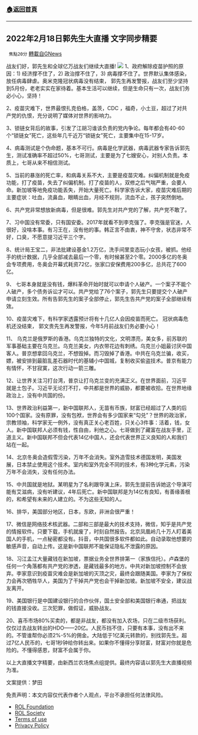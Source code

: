 ###  [:house:返回首頁](https://github.com/ourhimalayas/txt)
---


## 2022年2月18日郭先生大直播 文字同步精要
` 焦點20分` [轉載自GNews](https://gnews.org/zh-hans/2025300/)

战友们好，郭先生和全球亿万战友们继续大直播!
![](https://assets.gnews.org/wp-content/uploads/2022/02/b6178b49-d959-4649-bd15-cbe2ef9e6f0c.jpg)
1、政府解除疫苗护照的原因：1) 经济撑不住了，2) 政治撑不住了，3) 病毒撑不住了。世界默认集体感染，放任病毒肆虐。奥米克隆冠状病毒没有结束， 郭先生再发警报，战友们至少坚持到5月份，老老实实在家待着。基本生活可以继续，但是生命只有一次，战友们务必小心，坚持！

2、疫苗灾难下，世界最恨扎克伯格，盖茨，CDC ，福奇，小土豆，超过了对共产党的仇恨，充分说明了媒体对世界的影响力。

3、锁链女背后的故事，引发了江胡习谁该负责的党内争论。每年都会有40-60个“锁链女”死亡，这些年几千近万“锁链女”死亡，主要集中在15-17岁。

4、病毒测试是个伪命题，基本不可行。病毒是化学武器，病毒武器专家告诉郭先生，测试准确率不超过50%，七哥测试，主要是为了七嫂安心，对别人负责。本质上，七哥从来不相信测试。

5、当前的暴涨的死亡率，和病毒关系不大，主要是疫苗灾难。纠偏机制就是免疫功能，打了疫苗，失去了纠偏机制。打了疫苗的人，双修之后气喘严重，会要人命。新加坡等地免疫功能丢失，开始大量死亡。科学家告诉大家，疫苗灾难后期的主要症状：吐血，流鼻血，眼睛出血，月经不规则，流血不止，孩子突然倒地。

6、共产党非常想放新病毒，但是很难。郭先生对共产党的了解，共产党不敢了。

7、习中国没有常委，只有国安委。2017年就看不到李克强了。李克强是官迷，人很好，没啥本事。有习王在，没有他的事。韩正言不由衷，神不守舍，状态非常不好，口臭，不愿意提习近平三个字。

8、统计局王宝二，非法批建设基金1.2万亿，洗手间里变态玩小女孩，被抓。他经手的统计数据，几乎全部减去最后一个零，有时候甚至2个零。2000多亿的冬奥会专项费用，冬奥会开幕式耗资72亿，张家口安保费用200多亿，总共花了600亿。

9、 七哥本身就是没有钱，爆料革命开始时就可以申请个人破产。一个案子不能个人破产，多个债务诉讼才可以。共产党给了76个案子，郭先生只要提交个人破产申请立刻生效。所有告郭先生的案子全部停止，郭先生告共产党的案子全部继续有效。

10、疫苗灾难下，有科学家透露预计将有十几亿人会因疫苗而死亡。 冠状病毒危机还没结束， 郭文贵先生再发警报，今年5月前战友们务必要小心！

11、 乌克兰是俄罗斯的香港。乌克兰独特的文化，文明漂亮，美女多，前苏联的军事基础主要在乌克兰。乌克兰美女，内衣带花边有刺绣。乌克兰小姐最讨厌中国客人。普京想拿回乌克兰，不想毁掉。而习毁掉了香港。中共在乌克兰骗，收买，嫖，被安排到最脏乱差石器时代的基辅小中国城，复制收买偷盗技术。普京有能力有情怀，不甘寂寞，这次行动一箭三雕。

12、让世界关注习打台湾，普京让打乌克兰变的充满正义。在世界面前，习近平就是土包子。习近平无论打不打，中共都是世界的威胁，都要被收拾。在世界地缘政治上，没有中共国的份。

13、世界政治利益第一，新中国联邦人，无苗有币族，财富已经超过了人类的后100个国家。没有原罪，没有包袱，世界会有多少国家来“勾兑”？世界的政治家，宗教领袖，科学家无一例外，没有真正关心老百姓，只关心3件事：活着，钱，女人。新中国联邦人必须有钱，性自由，利他之心。七哥做到了藏富在战友手里，正道主义。新中国联邦不但会代表14亿中国人，还会代表世界正义良知的人和我们站在一起。

14、北京冬奥会造假雪污染，万年不会消失。室外造雪技术德国发明，美国发展，日本禁止使用这个技术。室内和室外完全不同的技术，有3种化学元素，污染万年不会消失，没有任何办法。

15、中共国就是地狱。某明星为了名利跟导演上床，郭先生提前告诉她这个导演可能有艾滋病，没有听建议，4年后死亡。新中国联邦是为14亿有良知，有善缘善根的，和希望有未来的人建立的。不为这些无知的人。

16、排华，美国部分地区，日本，东欧，非洲会很严重！

17、微信是网络技术核武器。二部和三部是最大的技术支持，微信，知乎是共产党的情报软件。只要下载，手机就废了，时刻自然报告。北京凤凰岭几十万人盯着美国人的手机，一点秘密都没有。抖音，中共国很多软件都如此。自动录取他想要的敏感声音，自动上传。这是新中国联邦不能保证隐私不泄露的原因。

18、习江孟江大量藏钱在新加坡，票据业务全世界排第一（家族信托）。卢森堡的任何一个角落都有共产党的渗透，是藏钱最多的地方。中共对新加坡控制不会放弃。李家意识到疫苗灾难会是新加坡的灭顶之灾，最终会跟随美国。李家为了保权力会再次牺牲华人，美国为了干掉共产党也会干掉新加坡。新加坡不安全，建议战友离开。

19、美国银行是中国建设银行的合作伙伴，国土安全部和美国银行串通，把战友的钱直接没收。三次犯罪，做假证，威胁战友。

20、喜币市场80%买卖的，都是非战友，都没有加入农场，只在二级市场获利。仅仅过去战友转出的HDO——20亿。人民币挡不住，只要有本事，没有出不来的。不管谁帮你必须2%-5%的佣金。大陆低于1亿美元转款的，别找郭先生。超过7亿人民币的，七哥1秒钟给你转出来。如果你不懂得分享财富，财富对你就是危险的。不懂得感恩，财富不会属于你。



以上大直播文字精要，由新西兰农场焦点组提供。最终内容请以郭先生大直播视频为准。

文案提供：梦田

 

免责声明：本文内容仅代表作者个人观点，平台不承担任何法律风险。

- [ROL Foundation](https://rolfoundation.org/)
- [ROL Society](https://rolsociety.org/)
- [Terms of use](https://gnews.org/terms-of-use-3/)
- [Privacy Policy](https://gnews.org/privacy-policy/)
